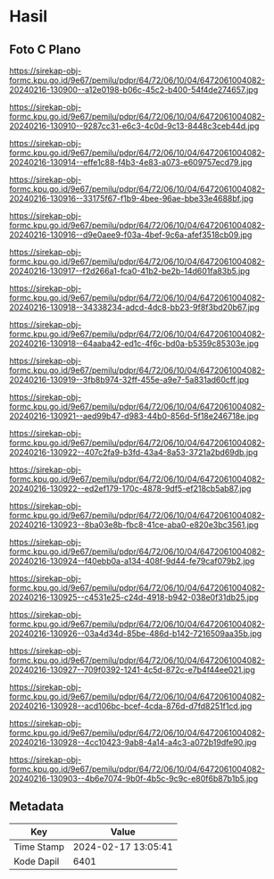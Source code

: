 # Hasil

## Foto C Plano

https://sirekap-obj-formc.kpu.go.id/9e67/pemilu/pdpr/64/72/06/10/04/6472061004082-20240216-130900--a12e0198-b06c-45c2-b400-54f4de274657.jpg

https://sirekap-obj-formc.kpu.go.id/9e67/pemilu/pdpr/64/72/06/10/04/6472061004082-20240216-130910--9287cc31-e6c3-4c0d-9c13-8448c3ceb44d.jpg

https://sirekap-obj-formc.kpu.go.id/9e67/pemilu/pdpr/64/72/06/10/04/6472061004082-20240216-130914--effe1c88-f4b3-4e83-a073-e609757ecd79.jpg

https://sirekap-obj-formc.kpu.go.id/9e67/pemilu/pdpr/64/72/06/10/04/6472061004082-20240216-130916--33175f67-f1b9-4bee-96ae-bbe33e4688bf.jpg

https://sirekap-obj-formc.kpu.go.id/9e67/pemilu/pdpr/64/72/06/10/04/6472061004082-20240216-130916--d9e0aee9-f03a-4bef-9c6a-afef3518cb09.jpg

https://sirekap-obj-formc.kpu.go.id/9e67/pemilu/pdpr/64/72/06/10/04/6472061004082-20240216-130917--f2d266a1-fca0-41b2-be2b-14d601fa83b5.jpg

https://sirekap-obj-formc.kpu.go.id/9e67/pemilu/pdpr/64/72/06/10/04/6472061004082-20240216-130918--34338234-adcd-4dc8-bb23-9f8f3bd20b67.jpg

https://sirekap-obj-formc.kpu.go.id/9e67/pemilu/pdpr/64/72/06/10/04/6472061004082-20240216-130918--64aaba42-ed1c-4f6c-bd0a-b5359c85303e.jpg

https://sirekap-obj-formc.kpu.go.id/9e67/pemilu/pdpr/64/72/06/10/04/6472061004082-20240216-130919--3fb8b974-32ff-455e-a9e7-5a831ad60cff.jpg

https://sirekap-obj-formc.kpu.go.id/9e67/pemilu/pdpr/64/72/06/10/04/6472061004082-20240216-130921--aed99b47-d983-44b0-856d-5f18e246718e.jpg

https://sirekap-obj-formc.kpu.go.id/9e67/pemilu/pdpr/64/72/06/10/04/6472061004082-20240216-130922--407c2fa9-b3fd-43a4-8a53-3721a2bd69db.jpg

https://sirekap-obj-formc.kpu.go.id/9e67/pemilu/pdpr/64/72/06/10/04/6472061004082-20240216-130922--ed2ef179-170c-4878-9df5-ef218cb5ab87.jpg

https://sirekap-obj-formc.kpu.go.id/9e67/pemilu/pdpr/64/72/06/10/04/6472061004082-20240216-130923--8ba03e8b-fbc8-41ce-aba0-e820e3bc3561.jpg

https://sirekap-obj-formc.kpu.go.id/9e67/pemilu/pdpr/64/72/06/10/04/6472061004082-20240216-130924--f40ebb0a-a134-408f-9d44-fe79caf079b2.jpg

https://sirekap-obj-formc.kpu.go.id/9e67/pemilu/pdpr/64/72/06/10/04/6472061004082-20240216-130925--c4531e25-c24d-4918-b942-038e0f31db25.jpg

https://sirekap-obj-formc.kpu.go.id/9e67/pemilu/pdpr/64/72/06/10/04/6472061004082-20240216-130926--03a4d34d-85be-486d-b142-7216509aa35b.jpg

https://sirekap-obj-formc.kpu.go.id/9e67/pemilu/pdpr/64/72/06/10/04/6472061004082-20240216-130927--709f0392-1241-4c5d-872c-e7b4f44ee021.jpg

https://sirekap-obj-formc.kpu.go.id/9e67/pemilu/pdpr/64/72/06/10/04/6472061004082-20240216-130928--acd106bc-bcef-4cda-876d-d7fd8251f1cd.jpg

https://sirekap-obj-formc.kpu.go.id/9e67/pemilu/pdpr/64/72/06/10/04/6472061004082-20240216-130928--4cc10423-9ab8-4a14-a4c3-a072b19dfe90.jpg

https://sirekap-obj-formc.kpu.go.id/9e67/pemilu/pdpr/64/72/06/10/04/6472061004082-20240216-130903--4b6e7074-9b0f-4b5c-9c9c-e80f6b87b1b5.jpg


## Metadata

| Key        | Value               |
| ---------- | ------------------- |
| Time Stamp | 2024-02-17 13:05:41 |
| Kode Dapil | 6401                |



